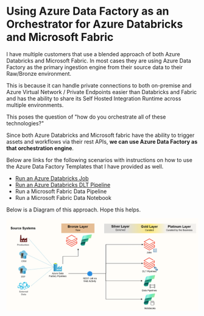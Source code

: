 # Using Azure Data Factory as an Orchestrator for Azure Databricks and Microsoft Fabric

I have multiple customers that use a blended approach of both Azure Databricks and Microsoft Fabric. In most cases they are using Azure Data Factory as the primary ingestion engine from their source data to their Raw/Bronze environment.  

This is because it can handle private connections to both on-premise and Azure Virtual Network / Private Endpoints easier than Databricks and Fabric and has the ability to share its Self Hosted Integration Runtime across multiple environments.

This poses the question of "how do you orchestrate all of these technologies?"

Since both Azure Databricks and Microsoft fabric have the ability to trigger assets and workflows via their rest APIs, <b>we can use Azure Data Factory as that orchestration engine</b>.   

Below are links for the following scenarios with instructions on how to use the Azure Data Factory Templates that I have provided as well.

- [Run an Azure Databricks Job](DatabricksJob.md)
- [Run an Azure Databricks DLT Pipeline](DatabricksDLTPipeline.md)
- Run a Microsoft Fabric Data Pipeline
- Run a Microsoft Fabric Data Notebook

Below is a Diagram of this approach.  Hope this helps.

<img src="img/ADFOrchestrate.png" alt="ADF Orchestrate" width="600">


